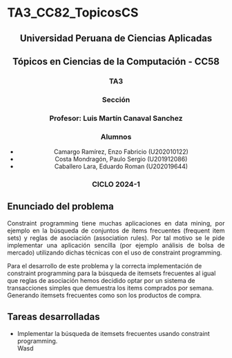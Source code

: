 # TA3_CC82_TopicosCS

 <h2 align="center">Universidad Peruana de Ciencias Aplicadas</h2>
<h2 align="center">Tópicos en Ciencias de la Computación - CC58</h2>
 
<h3 align="center"> TA3 </h3>
 
<h3 align="center"> Sección</h3>
<h3 align="center"> Profesor: Luis Martín Canaval Sanchez</h3>
<h3 align="center"> Alumnos</h3>
 <ul>
   <li align="center">Camargo Ramírez, Enzo Fabricio (U202010122)</li>
   <li align="center">Costa Mondragón, Paulo Sergio (U201912086)</li>
   <li align="center">Caballero Lara, Eduardo Roman (U202019644)</li>
 </ul>
 
 
 <h3 align="center">CICLO 2024-1</h3>

## Enunciado del problema

<p align="justify">
Constraint programming tiene muchas aplicaciones en data mining, por ejemplo en la búsqueda de conjuntos de ítems frecuentes (frequent item sets) y reglas de asociación (association rules). Por tal motivo se le pide implementar una aplicación sencilla (por ejemplo análisis de bolsa de mercado) utilizando dichas técnicas con el uso de constraint programming.

Para el desarrollo de este problema y la correcta implementación de constraint programming para la búsqueda de itemsets frecuentes al igual que reglas de asociación hemos decidido optar por un sistema de transacciones simples que demuestra los items comprados por semana. Generando itemsets frecuentes como son los productos de compra.
</p>

## Tareas desarrolladas

<p align="justify">
<ul>
  <li> Implementar la búsqueda de itemsets frecuentes usando constraint programming. </li>
  Wasd
</ul>
</p>
